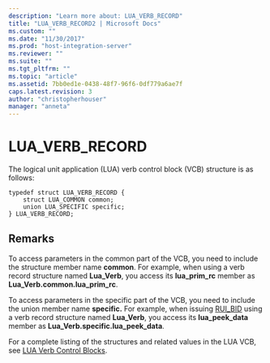 ```yaml
---
description: "Learn more about: LUA_VERB_RECORD"
title: "LUA_VERB_RECORD2 | Microsoft Docs"
ms.custom: ""
ms.date: "11/30/2017"
ms.prod: "host-integration-server"
ms.reviewer: ""
ms.suite: ""
ms.tgt_pltfrm: ""
ms.topic: "article"
ms.assetid: 7bb0ed1e-0438-48f7-96f6-0df779a6ae7f
caps.latest.revision: 3
author: "christopherhouser"
manager: "anneta"
---
```

# LUA_VERB_RECORD
The logical unit application (LUA) verb control block (VCB) structure is as follows:  
  
```  
typedef struct LUA_VERB_RECORD {  
    struct LUA_COMMON common;  
    union LUA_SPECIFIC specific;  
} LUA_VERB_RECORD;  
```  
  
## Remarks  
 To access parameters in the common part of the VCB, you need to include the structure member name **common**. For example, when using a verb record structure named **Lua_Verb**, you access its **lua_prim_rc** member as **Lua_Verb.common.lua_prim_rc**.  
  
 To access parameters in the specific part of the VCB, you need to include the union member name **specific.** For example, when issuing [RUI_BID](./rui-bid1.md) using a verb record structure named **Lua_Verb**, you access its **lua_peek_data** member as **Lua_Verb.specific.lua_peek_data**.  
  
 For a complete listing of the structures and related values in the LUA VCB, see [LUA Verb Control Blocks](./lua-verb-control-blocks2.md).
